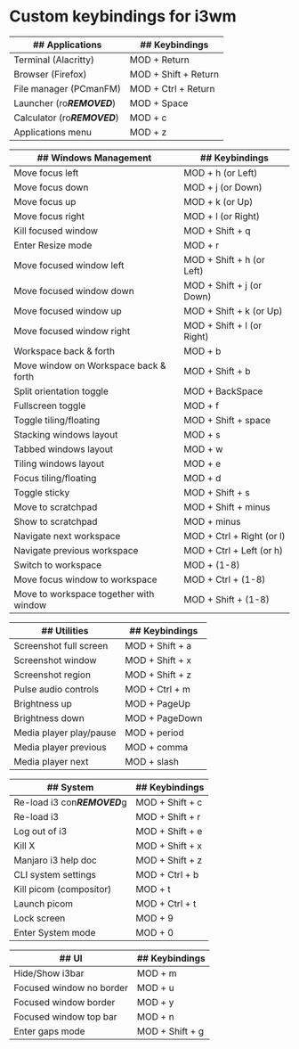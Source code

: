 # Custom keybindings for i3wm

|## Applications           |## Keybindings                      
|--------------------------|---------------------
|Terminal (Alacritty)      |MOD + Return         
|Browser (Firefox)         |MOD + Shift + Return 
|File manager (PCmanFM)    |MOD + Ctrl + Return  
|Launcher (ro***REMOVED***)           |MOD + Space          
|Calculator (ro***REMOVED***)         |MOD + c          
|Applications menu         |MOD + z              

|## Windows Management     |## Keybindings
|--------------------------|---------------------
|Move focus left           |MOD + h (or Left)    
|Move focus down           |MOD + j (or Down)    
|Move focus up             |MOD + k (or Up)      
|Move focus right          |MOD + l (or Right)   
|Kill focused window       |MOD + Shift + q      
|Enter Resize mode         |MOD + r              
|Move focused window left  |MOD + Shift + h (or Left)    
|Move focused window down  |MOD + Shift + j (or Down)    
|Move focused window up    |MOD + Shift + k (or Up)      
|Move focused window right |MOD + Shift + l (or Right)   
|Workspace back & forth    |MOD + b            
|Move window on Workspace back & forth    |MOD + Shift + b            
|Split orientation toggle  |MOD + BackSpace
|Fullscreen toggle         |MOD + f
|Toggle tiling/floating    |MOD + Shift + space
|Stacking windows layout   |MOD + s
|Tabbed windows layout     |MOD + w
|Tiling windows layout     |MOD + e
|Focus tiling/floating     |MOD + d
|Toggle sticky             |MOD + Shift + s
|Move to scratchpad        |MOD + Shift + minus
|Show to scratchpad        |MOD + minus
|Navigate next workspace   |MOD + Ctrl + Right (or l)
|Navigate previous workspace |MOD + Ctrl + Left (or h)
|Switch to workspace       |MOD + (1-8) 
|Move focus window to workspace |MOD + Ctrl + (1-8)
|Move to workspace together with window |MOD + Shift + (1-8)

|## Utilities              |## Keybindings
|--------------------------|---------------------
|Screenshot full screen    |MOD + Shift + a      
|Screenshot window         |MOD + Shift + x      
|Screenshot region         |MOD + Shift + z      
|Pulse audio controls      |MOD + Ctrl + m       
|Brightness up             |MOD + PageUp         
|Brightness down           |MOD + PageDown       
|Media player play/pause   |MOD + period       
|Media player previous     |MOD + comma       
|Media player next         |MOD + slash       

|## System                 |## Keybindings                  
|--------------------------|---------------------
|Re-load i3 con***REMOVED***g         |MOD + Shift + c      
|Re-load i3                |MOD + Shift + r      
|Log out of i3             |MOD + Shift + e
|Kill X                    |MOD + Shift + x      
|Manjaro i3 help doc       |MOD + Shift + z      
|CLI system settings       |MOD + Ctrl + b       
|Kill picom (compositor)   |MOD + t              
|Launch picom              |MOD + Ctrl + t       
|Lock screen               |MOD + 9
|Enter System mode         |MOD + 0

|## UI                     |## Keybindings                  
|--------------------------|---------------------
|Hide/Show i3bar           |MOD + m
|Focused window no border  |MOD + u               
|Focused window border     |MOD + y               
|Focused window top bar    |MOD + n               
|Enter gaps mode           |MOD + Shift + g
